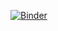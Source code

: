 [![Binder](https://mybinder.org/badge_logo.svg)](https://mybinder.org/v2/gh/EricUC/workshop-IntroDataVisualization/2019Summer/notebooks/master)
